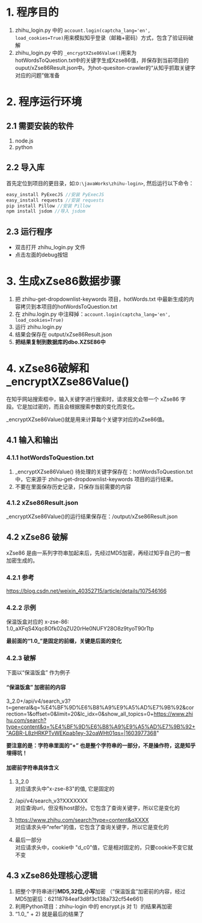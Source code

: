 # 1. 程序目的
1. zhihu_login.py 中的 `account.login(captcha_lang='en', load_cookies=True)`用来模拟知乎登录（邮箱+密码）方式，包含了验证码破解
2.  zhihu_login.py 中的 `_encryptXZse86Value()`用来为hotWordsToQuestion.txt中的关键字生成Xzse86值，并保存到当前项目的ouput/xZse86Result.json中。为hot-quesiton-crawler的“从知乎抓取关键字对应的问题”做准备

# 2. 程序运行环境
## 2.1 需要安装的软件
1. node.js
2. python

## 2.2 导入库
首先定位到项目的更目录，如:`D:\javaWorks\zhihu-login>`, 然后运行以下命令：

```java
easy_install PyExecJS //安装 PyExecJS 
easy_install requests //安装 requests 
pip install Pillow //安装 Pillow 
npm install jsdom //导入 jsdom
```

## 2.3 运行程序
* 双击打开 zhihu_login.py 文件
* 点击左面的debug按钮


# 3. 生成xZse86数据步骤
1. 把 zhihu-get-dropdownlist-keywords 项目，hotWords.txt 中最新生成的内容拷贝到本项目的hotWordsToQuestion.txt
2. 在 zhihu.login.py 中注释掉：`account.login(captcha_lang='en', load_cookies=True)`
3. 运行 zhihu.login.py
4. 结果会保存在 output/xZse86Result.json
5. **把结果复制到数据库的dbo.XZSE86中**

# 4. xZse86破解和_encryptXZse86Value() 
在知乎网站搜索框中，输入关键字进行搜索时，请求报文会带一个 xZse86 字段。它是加过密的，而且会根据搜索参数的变化而变化。

_encryptXZse86Value()就是用来计算每个关键字对应的xZse86值。


## 4.1 输入和输出

### 4.1.1 hotWordsToQuestion.txt
1. _encryptXZse86Value() 待处理的关键字保存在：hotWordsToQuestion.txt 中，它来源于 zhihu-get-dropdownlist-keywords 项目的运行结果。
2. 不要在里面保存历史记录，只保存当前需要的内容

### 4.1.2 xZse86Result.json
_encryptXZse86Value()的运行结果保存在：/output/xZse86Result.json

## 4.2 xZse86 破解
xZse86 是由一系列字符串加起来后，先经过MD5加密，再经过知乎自己的一套加密生成的。

### 4.2.1 参考

https://blog.csdn.net/weixin_40352715/article/details/107546166


### 4.2.2 示例

保温饭盒对应的 x-zse-86: 1.0_aXFqS4Xqc8Ofk02qZU20rHe0NUFY28O8z9tyoT90rTtp   

**最前面的“1.0_”是固定的前缀，关键是后面的变化**


### 4.2.3 破解

下面以“保温饭盒” 作为例子

#### “保温饭盒” 加密前的内容

3_2.0+/api/v4/search_v3?t=general&q=%E4%BF%9D%E6%B8%A9%E9%A5%AD%E7%9B%92&correction=1&offset=0&limit=20&lc_idx=0&show_all_topics=0+https://www.zhihu.com/search?type=content&q=%E4%BF%9D%E6%B8%A9%E9%A5%AD%E7%9B%92+"AGBR-L8zHRKPTvWEKpab1ey-32oaWHt01qs=|1603977368"

**要注意的是：字符串里面的“+” 也是整个字符串的一部分，不是操作符，这是知乎埋得坑！**

#### 加密前字符串具体含义

1. 3_2.0 <br>
  对应请求头中"x-zse-83"的值, 它是固定的

2. /api/v4/search_v3?XXXXXXX <br>
  对应查询url，但没有host部分。它包含了查询关键字，所以它是变化的

3. https://www.zhihu.com/search?type=content&qXXXX <br> 
   对应请求头中"refer"的值，它包含了查询关键字，所以它是变化的
   
4. 最后一部分 <br>
   对应请求头中，cookie中 "d_c0"值，它是相对固定的，只要cookie不变它就不变


## 4.3 xZse86处理核心逻辑
1. 把整个字符串进行**MD5,32位,小写**加密 （“保温饭盒”加密前的内容，经过MD5加密后：62118784eaf3d8f3c138a732cf54e661）
2. 利用Python项目：zhihu-login 中的 encrypt.js 对 1）的结果再加密
3. “1.0_” + 2) 就是最后的结果了
